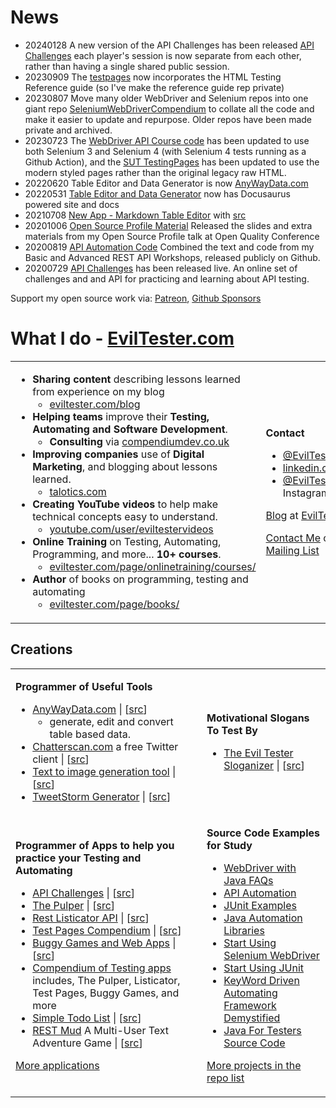# News
- 20240128 A new version of the API Challenges has been released [API Challenges](https://apichallenges.eviltester.com) each player's session is now separate from each other, rather than having a single shared public session. 
- 20230909 The [testpages](https://testpages.eviltester.com) now incorporates the HTML Testing Reference guide (so I've make the reference guide rep private)
- 20230807 Move many older WebDriver and Selenium repos into one giant repo [SeleniumWebDriverCompendium](https://github.com/eviltester/seleniumWebDriverCompendium) to collate all the code and make it easier to update and repurpose. Older repos have been made private and archived.
- 20230723 The [WebDriver API Course code](https://github.com/eviltester/seleniumWebDriverAPICourse) has been updated to use both Selenium 3 and Selenium 4 (with Selenium 4 tests running as a Github Action), and the [SUT TestingPages](https://testpages.herokuapp.com/) has been updated to use the modern styled pages rather than the original legacy raw HTML.
- 20220620 Table Editor and Data Generator is now [AnyWayData.com](https://anywaydata.com)
- 20220531 [Table Editor and Data Generator](https://eviltester.github.io/grid-table-editor/) now has Docusaurus powered site and docs
- 20210708 [New App - Markdown Table Editor](https://eviltester.github.io/grid-table-editor/) with [src](https://github.com/eviltester/grid-table-editor)
- 20201006 [Open Source Profile Material](https://github.com/eviltester/open-source-profile) Released the slides and extra materials from my Open Source Profile talk at Open Quality Conference
- 20200819 [API Automation Code](https://github.com/eviltester/automating-rest-api) Combined the text and code from my Basic and Advanced REST API Workshops, released publicly on Github.
- 20200729 [API Challenges](https://eviltester.com/apichallenges) has been released live. An online set of challenges and and API for practicing and learning about API testing.

Support my open source work via: [Patreon](https://patreon.com/eviltester), [Github Sponsors](https://github.com/sponsors/eviltester)

# What I do - [EvilTester.com](https://eviltester.com)

<table>
<tr><td>    

- **Sharing content** describing lessons learned from experience on my blog
    - [eviltester.com/blog](https://eviltester.com/blog)
- **Helping teams** improve their **Testing, Automating and Software Development**.
    - **Consulting** via [compendiumdev.co.uk](https://compendiumdev.co.uk)
- **Improving companies** use of **Digital Marketing**, and blogging about lessons learned.
    - [talotics.com](https://talotics.com)
- **Creating YouTube videos** to help make technical concepts easy to understand.
    - [youtube.com/user/eviltestervideos](https://youtube.com/user/eviltestervideos)
- **Online Training** on Testing, Automating, Programming, and more... **10+ courses**.
    - [eviltester.com/page/onlinetraining/courses/](https://www.eviltester.com/page/onlinetraining/courses/)
- **Author** of books on programming, testing and automating
    - [eviltester.com/page/books/](https://www.eviltester.com/page/books/)
</td>
<td>

**Contact**

- [@EvilTester](https://twitter.com/eviltester) on Twitter
- [linkedin.com/in/eviltester](https://www.linkedin.com/in/eviltester/)
- [@EvilTester](https://www.instagram.com/eviltester/) on Instagram

[Blog](https://eviltester.com/blog) at [EvilTester.com](https://eviltester.com)

[Contact Me](https://www.eviltester.com/page/contact/) or [Join my Mailing List](https://www.eviltester.com/page/emaillist/)
</td>
</tr>
</table>



## Creations

<table>
<tr><td>  

**Programmer of Useful Tools**

- [AnyWayData.com](https://anywaydata.com) | [[src](https://github.com/eviltester/grid-table-editor)]
    - generate, edit and convert table based data.
- [Chatterscan.com](https://chatterscan.com) a free Twitter client | [[src](https://github.com/eviltester/chatterscan)]
- [Text to image generation tool](https://talotics.com/apps/textimagertool/text-imager-tool/) | [[src](https://github.com/eviltester/textrenderer)]
- [TweetStorm Generator](https://talotics.com/apps/tweetstormer/tweetstorm-tool/) | [[src](https://github.com/talotics/tweetstormer)]

</td><td>

**Motivational Slogans To Test By**

- [The Evil Tester Sloganizer](https://www.eviltester.com/sloganizer) | [[src](https://github.com/eviltester/TestingApp/tree/master/java/testingapps/compendiumdevapps/src/main/resources/web/apps/sloganizer/version)]

</td>
</tr>
<tr>
<td>
    
**Programmer of Apps to help you practice your Testing and Automating**

- [API Challenges](https://apichallenges.herokuapp.com/) | [[src](https://github.com/eviltester/thingifier)]
- [The Pulper](https://thepulper.herokuapp.com) | [[src](https://github.com/eviltester/TestingApp/tree/master/java/testingapps/thepulper)]
- [Rest Listicator API](http://rest-list-system.herokuapp.com/listicator/) | [[src](https://github.com/eviltester/TestingApp/tree/master/java/testingapps/restlisticator)]
- [Test Pages Compendium](https://testpages.herokuapp.com/) | [[src](https://github.com/eviltester/TestingApp/tree/master/java/testingapps/seleniumtestpages)]
- [Buggy Games and Web Apps](https://eviltester.github.io/TestingApp/) | [[src](https://github.com/eviltester/TestingApp/tree/master/java/testingapps/compendiumdevapps/src/main/resources/web)]
- [Compendium of Testing apps](https://github.com/eviltester/TestingApp) includes, The Pulper, Listicator, Test Pages, Buggy Games, and more
- [Simple Todo List](https://eviltester.github.io/simpletodolist/todolists.html) | [[src](https://github.com/eviltester/simpletodolist)]
- [REST Mud](https://www.compendiumdev.co.uk/page.php?title=restmud) A Multi-User Text Adventure Game | [[src](https://github.com/eviltester/restmud)]

[More applications](https://www.eviltester.com/page/tools/)
    
</td><td>
    
**Source Code Examples for Study**

- [WebDriver with Java FAQs](https://github.com/eviltester/webdriverjavafaqs)
- [API Automation](https://github.com/eviltester/automating-rest-api)
- [JUnit Examples](https://github.com/eviltester/junitexamples)
- [Java Automation Libraries](https://github.com/eviltester/libraryexamples)
- [Start Using Selenium WebDriver](https://github.com/eviltester/startUsingSeleniumWebDriver)
- [Start Using JUnit](https://github.com/eviltester/startUsingJavaJUnit)
- [KeyWord Driven Automating Framework Demystified](https://github.com/eviltester/keywordDrivenAutomatingDrafts)
- [Java For Testers Source Code](https://github.com/eviltester/javaForTestersCode)
    
[More projects in the repo list](https://github.com/eviltester?tab=repositories)

</td>
</tr>
</table>



